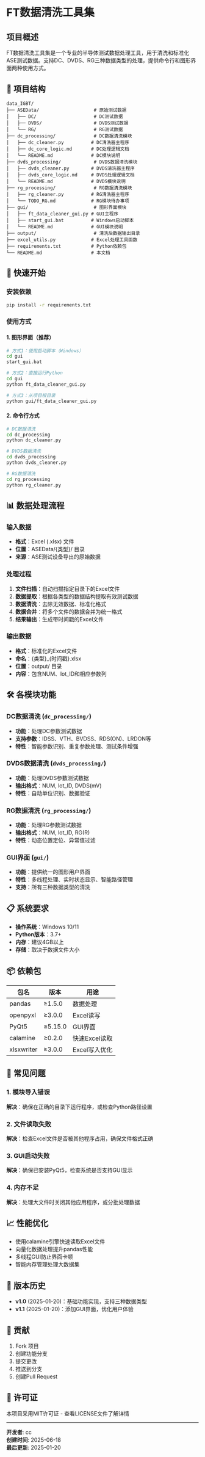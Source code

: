# FT数据清洗工具集

## 项目概述

FT数据清洗工具集是一个专业的半导体测试数据处理工具，用于清洗和标准化ASE测试数据。支持DC、DVDS、RG三种数据类型的处理，提供命令行和图形界面两种使用方式。

## 📁 项目结构

```
data_IGBT/
├── ASEData/                    # 原始测试数据
│   ├── DC/                     # DC测试数据
│   ├── DVDS/                   # DVDS测试数据
│   └── RG/                     # RG测试数据
├── dc_processing/              # DC数据清洗模块
│   ├── dc_cleaner.py          # DC清洗器主程序
│   ├── dc_core_logic.md       # DC处理逻辑文档
│   └── README.md              # DC模块说明
├── dvds_processing/            # DVDS数据清洗模块
│   ├── dvds_cleaner.py        # DVDS清洗器主程序
│   ├── dvds_core_logic.md     # DVDS处理逻辑文档
│   └── README.md              # DVDS模块说明
├── rg_processing/              # RG数据清洗模块
│   ├── rg_cleaner.py          # RG清洗器主程序
│   └── TODO_RG.md             # RG模块待办事项
├── gui/                        # 图形界面模块
│   ├── ft_data_cleaner_gui.py # GUI主程序
│   ├── start_gui.bat          # Windows启动脚本
│   └── README.md              # GUI模块说明
├── output/                     # 清洗后数据输出目录
├── excel_utils.py             # Excel处理工具函数
├── requirements.txt           # Python依赖包
└── README.md                  # 本文档
```

## 🚀 快速开始

### 安装依赖
```bash
pip install -r requirements.txt
```

### 使用方式

#### 1. 图形界面（推荐）
```bash
# 方式1：使用启动脚本（Windows）
cd gui
start_gui.bat

# 方式2：直接运行Python
cd gui
python ft_data_cleaner_gui.py

# 方式3：从项目根目录
python gui/ft_data_cleaner_gui.py
```

#### 2. 命令行方式
```bash
# DC数据清洗
cd dc_processing
python dc_cleaner.py

# DVDS数据清洗
cd dvds_processing
python dvds_cleaner.py

# RG数据清洗
cd rg_processing
python rg_cleaner.py
```

## 📊 数据处理流程

### 输入数据
- **格式**：Excel (.xlsx) 文件
- **位置**：ASEData/{类型}/ 目录
- **来源**：ASE测试设备导出的原始数据

### 处理过程
1. **文件扫描**：自动扫描指定目录下的Excel文件
2. **数据提取**：根据各类型的数据结构提取有效测试数据
3. **数据清洗**：去除无效数据、标准化格式
4. **数据合并**：将多个文件的数据合并为统一格式
5. **结果输出**：生成带时间戳的Excel文件

### 输出数据
- **格式**：标准化的Excel文件
- **命名**：{类型}_{时间戳}.xlsx
- **位置**：output/ 目录
- **内容**：包含NUM、lot_ID和相应参数列

## 🛠️ 各模块功能

### DC数据清洗 (`dc_processing/`)
- **功能**：处理DC参数测试数据
- **支持参数**：IDSS、VTH、BVDSS、RDS(ON)、LRDON等
- **特性**：智能参数识别、重复参数处理、测试条件增强

### DVDS数据清洗 (`dvds_processing/`)
- **功能**：处理DVDS参数测试数据
- **输出格式**：NUM, lot_ID, DVDS(mV)
- **特性**：自动单位识别、数据验证

### RG数据清洗 (`rg_processing/`)
- **功能**：处理RG参数测试数据
- **输出格式**：NUM, lot_ID, RG(R)
- **特性**：动态位置定位、异常值过滤

### GUI界面 (`gui/`)
- **功能**：提供统一的图形用户界面
- **特性**：多线程处理、实时状态显示、智能路径管理
- **支持**：所有三种数据类型的清洗

## 📋 系统要求

- **操作系统**：Windows 10/11
- **Python版本**：3.7+
- **内存**：建议4GB以上
- **存储**：取决于数据文件大小

## 📦 依赖包

| 包名 | 版本 | 用途 |
|------|------|------|
| pandas | ≥1.5.0 | 数据处理 |
| openpyxl | ≥3.0.0 | Excel读写 |
| PyQt5 | ≥5.15.0 | GUI界面 |
| calamine | ≥0.2.0 | 快速Excel读取 |
| xlsxwriter | ≥3.0.0 | Excel写入优化 |

## 🐛 常见问题

### 1. 模块导入错误
**解决**：确保在正确的目录下运行程序，或检查Python路径设置

### 2. 文件读取失败
**解决**：检查Excel文件是否被其他程序占用，确保文件格式正确

### 3. GUI启动失败
**解决**：确保已安装PyQt5，检查系统是否支持GUI显示

### 4. 内存不足
**解决**：处理大文件时关闭其他应用程序，或分批处理数据

## 📈 性能优化

- 使用calamine引擎快速读取Excel文件
- 向量化数据处理提升pandas性能
- 多线程GUI防止界面卡顿
- 智能内存管理处理大数据集

## 🔄 版本历史

- **v1.0** (2025-01-20)：基础功能实现，支持三种数据类型
- **v1.1** (2025-01-20)：添加GUI界面，优化用户体验

## 🤝 贡献

1. Fork 项目
2. 创建功能分支
3. 提交更改
4. 推送到分支
5. 创建Pull Request

## 📄 许可证

本项目采用MIT许可证 - 查看LICENSE文件了解详情

---

**开发者**: cc  
**创建时间**: 2025-06-18  
**最后更新**: 2025-01-20 